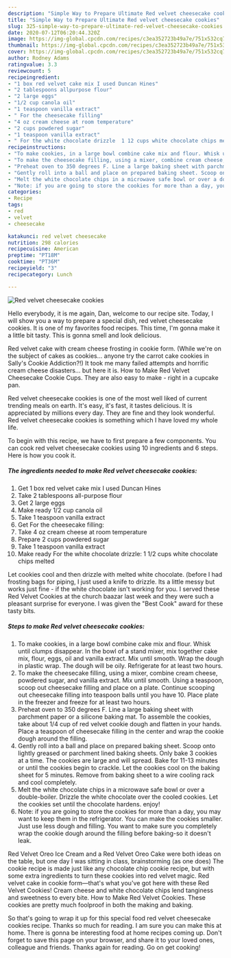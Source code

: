 ```yaml
---
description: "Simple Way to Prepare Ultimate Red velvet cheesecake cookies"
title: "Simple Way to Prepare Ultimate Red velvet cheesecake cookies"
slug: 325-simple-way-to-prepare-ultimate-red-velvet-cheesecake-cookies
date: 2020-07-12T06:20:44.320Z
image: https://img-global.cpcdn.com/recipes/c3ea352723b49a7e/751x532cq70/red-velvet-cheesecake-cookies-recipe-main-photo.jpg
thumbnail: https://img-global.cpcdn.com/recipes/c3ea352723b49a7e/751x532cq70/red-velvet-cheesecake-cookies-recipe-main-photo.jpg
cover: https://img-global.cpcdn.com/recipes/c3ea352723b49a7e/751x532cq70/red-velvet-cheesecake-cookies-recipe-main-photo.jpg
author: Rodney Adams
ratingvalue: 3.3
reviewcount: 5
recipeingredient:
- "1 box red velvet cake mix I used Duncan Hines"
- "2 tablespoons allpurpose flour"
- "2 large eggs"
- "1/2 cup canola oil"
- "1 teaspoon vanilla extract"
- " For the cheesecake filling"
- "4 oz cream cheese at room temperature"
- "2 cups powdered sugar"
- "1 teaspoon vanilla extract"
- " For the white chocolate drizzle  1 12 cups white chocolate chips melted"
recipeinstructions:
- "To make cookies, in a large bowl combine cake mix and flour. Whisk until clumps disappear. In the bowl of a stand mixer, mix together cake mix, flour, eggs, oil and vanilla extract. Mix until smooth. Wrap the dough in plastic wrap. The dough will be oily. Refrigerate for at least two hours."
- "To make the cheesecake filling, using a mixer, combine cream cheese, powdered sugar, and vanilla extract. Mix until smooth. Using a teaspoon, scoop out cheesecake filling and place on a plate. Continue scooping out cheesecake filling into teaspoon balls until you have 10. Place plate in the freezer and freeze for at least two hours."
- "Preheat oven to 350 degrees F. Line a large baking sheet with parchment paper or a silicone baking mat. To assemble the cookies, take about 1/4 cup of red velvet cookie dough and flatten in your hands. Place a teaspoon of cheesecake filling in the center and wrap the cookie dough around the filling."
- "Gently roll into a ball and place on prepared baking sheet. Scoop onto lightly greased or parchment lined baking sheets. Only bake 3 cookies at a time. The cookies are large and will spread. Bake for 11-13 minutes or until the cookies begin to crackle. Let the cookies cool on the baking sheet for 5 minutes. Remove from baking sheet to a wire cooling rack and cool completely."
- "Melt the white chocolate chips in a microwave safe bowl or over a double-boiler. Drizzle the white chocolate over the cooled cookies. Let the cookies set until the chocolate hardens. enjoy!"
- "Note: if you are going to store the cookies for more than a day, you may want to keep them in the refrigerator. You can make the cookies smaller. Just use less dough and filling. You want to make sure you completely wrap the cookie dough around the filling before baking-so it doesn&#39;t leak."
categories:
- Recipe
tags:
- red
- velvet
- cheesecake

katakunci: red velvet cheesecake 
nutrition: 298 calories
recipecuisine: American
preptime: "PT18M"
cooktime: "PT36M"
recipeyield: "3"
recipecategory: Lunch

---
```



![Red velvet cheesecake cookies](https://img-global.cpcdn.com/recipes/c3ea352723b49a7e/751x532cq70/red-velvet-cheesecake-cookies-recipe-main-photo.jpg)

Hello everybody, it is me again, Dan, welcome to our recipe site. Today, I will show you a way to prepare a special dish, red velvet cheesecake cookies. It is one of my favorites food recipes. This time, I'm gonna make it a little bit tasty. This is gonna smell and look delicious.

Red velvet cake with cream cheese frosting in cookie form. (While we&#39;re on the subject of cakes as cookies… anyone try the carrot cake cookies in Sally&#39;s Cookie Addiction?!) It took me many failed attempts and horrific cream cheese disasters… but here it is. How to Make Red Velvet Cheesecake Cookie Cups. They are also easy to make - right in a cupcake pan.

Red velvet cheesecake cookies is one of the most well liked of current trending meals on earth. It's easy, it's fast, it tastes delicious. It is appreciated by millions every day. They are fine and they look wonderful. Red velvet cheesecake cookies is something which I have loved my whole life.


To begin with this recipe, we have to first prepare a few components. You can cook red velvet cheesecake cookies using 10 ingredients and 6 steps. Here is how you cook it.

<!--inarticleads1-->

##### The ingredients needed to make Red velvet cheesecake cookies:

1. Get 1 box red velvet cake mix I used Duncan Hines
1. Take 2 tablespoons all-purpose flour
1. Get 2 large eggs
1. Make ready 1/2 cup canola oil
1. Take 1 teaspoon vanilla extract
1. Get  For the cheesecake filling:
1. Take 4 oz cream cheese at room temperature
1. Prepare 2 cups powdered sugar
1. Take 1 teaspoon vanilla extract
1. Make ready  For the white chocolate drizzle:  1 1/2 cups white chocolate chips melted


Let cookies cool and then drizzle with melted white chocolate. (before I had frosting bags for piping, I just used a knife to drizzle. Its a little messy but works just fine - if the white chocolate isn&#39;t working for you. I served these Red Velvet Cookies at the church baazar last week and they were such a pleasant surprise for everyone. I was given the &#34;Best Cook&#34; award for these tasty bits. 

<!--inarticleads2-->

##### Steps to make Red velvet cheesecake cookies:

1. To make cookies, in a large bowl combine cake mix and flour. Whisk until clumps disappear. In the bowl of a stand mixer, mix together cake mix, flour, eggs, oil and vanilla extract. Mix until smooth. Wrap the dough in plastic wrap. The dough will be oily. Refrigerate for at least two hours.
1. To make the cheesecake filling, using a mixer, combine cream cheese, powdered sugar, and vanilla extract. Mix until smooth. Using a teaspoon, scoop out cheesecake filling and place on a plate. Continue scooping out cheesecake filling into teaspoon balls until you have 10. Place plate in the freezer and freeze for at least two hours.
1. Preheat oven to 350 degrees F. Line a large baking sheet with parchment paper or a silicone baking mat. To assemble the cookies, take about 1/4 cup of red velvet cookie dough and flatten in your hands. Place a teaspoon of cheesecake filling in the center and wrap the cookie dough around the filling.
1. Gently roll into a ball and place on prepared baking sheet. Scoop onto lightly greased or parchment lined baking sheets. Only bake 3 cookies at a time. The cookies are large and will spread. Bake for 11-13 minutes or until the cookies begin to crackle. Let the cookies cool on the baking sheet for 5 minutes. Remove from baking sheet to a wire cooling rack and cool completely.
1. Melt the white chocolate chips in a microwave safe bowl or over a double-boiler. Drizzle the white chocolate over the cooled cookies. Let the cookies set until the chocolate hardens. enjoy!
1. Note: if you are going to store the cookies for more than a day, you may want to keep them in the refrigerator. You can make the cookies smaller. Just use less dough and filling. You want to make sure you completely wrap the cookie dough around the filling before baking-so it doesn&#39;t leak.


Red Velvet Oreo Ice Cream and a Red Velvet Oreo Cake were both ideas on the table, but one day I was sitting in class, brainstorming (as one does) The cookie recipe is made just like any chocolate chip cookie recipe, but with some extra ingredients to turn these cookies into red velvet magic. Red velvet cake in cookie form—that&#39;s what you&#39;ve got here with these Red Velvet Cookies! Cream cheese and white chocolate chips lend tanginess and sweetness to every bite. How to Make Red Velvet Cookies. These cookies are pretty much foolproof in both the making and baking. 

So that's going to wrap it up for this special food red velvet cheesecake cookies recipe. Thanks so much for reading. I am sure you can make this at home. There is gonna be interesting food at home recipes coming up. Don't forget to save this page on your browser, and share it to your loved ones, colleague and friends. Thanks again for reading. Go on get cooking!
